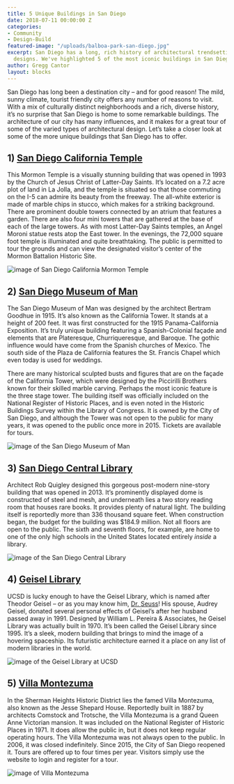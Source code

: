 ```yaml
---
title: 5 Unique Buildings in San Diego
date: 2018-07-11 00:00:00 Z
categories:
- Community
- Design-Build
featured-image: "/uploads/balboa-park-san-diego.jpg"
excerpt: San Diego has a long, rich history of architectural trendsetting and unique
  designs. We've highlighted 5 of the most iconic buildings in San Diego.
author: Gregg Cantor
layout: blocks
---
```


San Diego has long been a destination city – and for good reason! The mild, sunny climate, tourist friendly city offers any number of reasons to visit. With a mix of culturally distinct neighborhoods and a rich, diverse history, it’s no surprise that San Diego is home to some remarkable buildings. The architecture of our city has many influences, and it makes for a great tour of some of the varied types of architectural design. Let’s take a closer look at some of the more unique buildings that San Diego has to offer.

## 1) [San Diego California Temple](https://www.lds.org/temples/details/san-diego-california-temple)

This Mormon Temple is a visually stunning building that was opened in 1993 by the Church of Jesus Christ of Latter-Day Saints. It’s located on a 7.2 acre plot of land in La Jolla, and the temple is situated so that those commuting on the I-5 can admire its beauty from the freeway. The all-white exterior is made of marble chips in stucco, which makes for a striking background. There are prominent double towers connected by an atrium that features a garden. There are also four mini towers that are gathered at the base of each of the large towers. As with most Latter-Day Saints temples, an Angel Moroni statue rests atop the East tower. In the evenings, the 72,000 square foot temple is illuminated and quite breathtaking. The public is permitted to tour the grounds and can view the designated visitor’s center of the Mormon Battalion Historic Site.

![image of San Diego California Mormon Temple](https://photos.smugmug.com/Temples/Organized-by-Temple/San-Diego-LDS-Temple/i-rz2qHkf/0/4fc6b9d2/X2/San%20Diego%20Temple_D8B6218-X2.jpg "The Mormon Temple in San Diego")

## 2) [San Diego Museum of Man](https://www.museumofman.org/)

The San Diego Museum of Man was designed by the architect Bertram Goodhue in 1915. It’s also known as the California Tower. It stands at a height of 200 feet. It was first constructed for the 1915 Panama-California Exposition. It’s truly unique building featuring a Spanish-Colonial façade and elements that are Plateresque, Churriqueresque, and Baroque. The gothic influence would have come from the Spanish churches of Mexico. The south side of the Plaza de California features the St. Francis Chapel which even today is used for weddings.

There are many historical sculpted busts and figures that are on the façade of the California Tower, which were designed by the Piccirilli Brothers known for their skilled marble carving. Perhaps the most iconic feature is the three stage tower. The building itself was officially included on the National Register of Historic Places, and is even noted in the Historic Buildings Survey within the Library of Congress. It is owned by the City of San Diego, and although the Tower was not open to the public for many years, it was opened to the public once more in 2015. Tickets are available for tours.

![image of the San Diego Museum of Man](https://www.museumofman.org/wp-content/uploads/MoM-1512.jpg "San Diego Museum of Man")

## 3) [San Diego Central Library](https://www.sandiego.gov/public-library/central-library)

Architect Rob Quigley designed this gorgeous post-modern nine-story building that was opened in 2013. It’s prominently displayed dome is constructed of steel and mesh, and underneath lies a two story reading room that houses rare books. It provides plenty of natural light. The building itself is reportedly more than 336 thousand square feet. When construction began, the budget for the building was $184.9 million. Not all floors are open to the public. The sixth and seventh floors, for example, are home to one of the only high schools in the United States located entirely _inside_ a library.

![image of the San Diego Central Library](https://upload.wikimedia.org/wikipedia/commons/thumb/1/1f/San_Diego_Central_Library.jpg/1200px-San_Diego_Central_Library.jpg "San Diego Central Library")

## 4) [Geisel Library](https://library.ucsd.edu/about/geisel-building.html)

UCSD is lucky enough to have the Geisel Library, which is named after Theodor Geisel – or as you may know him, [Dr. Seuss](https://library.ucsd.edu/research-and-collections/collections/special-collections-and-archives/collections/the-dr-seuss-collection.html)! His spouse, Audrey Geisel, donated several personal effects of Geisel’s after her husband passed away in 1991. Designed by William L. Pereira & Associates, he Geisel Library was actually built in 1970. It’s been called the Geisel Library since 1995. It’s a sleek, modern building that brings to mind the image of a hovering spaceship. Its futuristic architecture earned it a place on any list of modern libraries in the world.

![image of the Geisel Library at UCSD](https://i.redd.it/wo1ncyna6cyz.jpg "Geisel Library")

## 5) [Villa Montezuma](http://villamontezuma.org/Welcome.html)

In the Sherman Heights Historic District lies the famed Villa Montezuma, also known as the Jesse Shepard House. Reportedly built in 1887 by architects Comstock and Trotsche, the Villa Montezuma is a grand Queen Anne Victorian mansion. It was included on the National Register of Historic Places in 1971. It does allow the public in, but it does not keep regular operating hours. The Villa Montezuma was not always open to the public. In 2006, it was closed indefinitely. Since 2015, the City of San Diego reopened it. Tours are offered up to four times per year. Visitors simply use the website to login and register for a tour.

![image of Villa Montezuma](http://www.thestuyckhouse.com/images/dsc_0097.jpg "Villa Montezuma in San Diego")

